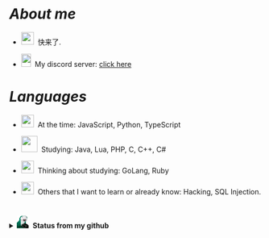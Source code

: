 #                                                                    *About me*
- <img src="https://cdn.discordapp.com/emojis/778059737844940800.gif?v=1" width="25" height="25">&nbsp;&nbsp;快来了.

- <img src="https://cdn.discordapp.com/emojis/778074814928781352.png?v=1" width="19" height="26">&nbsp;&nbsp;My discord server: [click here](https://discord.gg/xvideos)

#                                                                    *Languages*

- <img src="https://cdn.discordapp.com/emojis/778059704261279744.gif?v=1" width="25" height="25">&nbsp;&nbsp;At the time: JavaScript, Python, TypeScript

- <img src="https://cdn.discordapp.com/emojis/812753899827232778.gif?v=1" width="32" height="32">&nbsp;&nbsp;Studying: Java, Lua, PHP, C, C++, C#

- <img src="https://cdn.discordapp.com/emojis/812753926285295616.gif?v=1" width="25" height="25">&nbsp;&nbsp;Thinking about studying: GoLang, Ruby

- <img src="https://cdn.discordapp.com/emojis/812754615337877514.gif?v=1" width="25" height="25">&nbsp;&nbsp;Others that I want to learn or already know: Hacking, SQL Injection.

#                                                                    

<details>
<summary><img src="https://github.com/Fumante1533/Fumante1533/blob/main/panela.gif" width="25" height="25"><b>&nbsp;&nbsp;Status from my github</b></summary>
<img align="center" src="https://github-readme-stats.vercel.app/api?username=fumante1533&show_icons=true&theme=tokyonight" alt="status"/>
</details>

